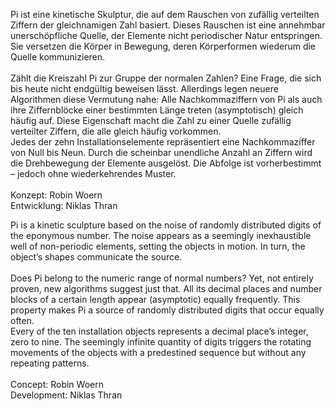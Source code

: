 <!--
title: Pi
title_translate: 
date: 07-2022
links: https://robinwoern.com/pi
list: MDF-Platten, Stahlrohe, Buchenholzringe, maßgefertigte Servomotoren und Software, Arduino, 450 x 45 x 175 cm
list_translate: MDF boards, steel tubes, beechwood loops, custom servo motors and software, Arduino, 68.9 x 117.2 x 17.7 in
-->
<div><p>Pi ist eine kinetische Skulptur, die auf dem Rauschen von zufällig verteilten Ziffern der
gleichnamigen Zahl basiert. Dieses Rauschen ist eine annehmbar unerschöpfliche Quelle, der Elemente nicht periodischer Natur entspringen. Sie versetzen die Körper in Bewegung, deren Körperformen wiederum die Quelle kommunizieren.<br><br>
Zählt die Kreiszahl Pi zur Gruppe der normalen Zahlen? Eine Frage, die sich bis heute nicht endgültig beweisen lässt. Allerdings legen neuere Algorithmen diese Vermutung nahe: Alle Nachkommaziffern von Pi als auch ihre Ziffernblöcke einer bestimmten Länge treten (asymptotisch) gleich häufig auf. Diese Eigenschaft macht die Zahl zu einer Quelle zufällig verteilter Ziffern, die alle gleich häufig vorkommen.<br>
Jedes der zehn Installationselemente repräsentiert eine Nachkommaziffer von Null bis Neun. Durch die scheinbar unendliche Anzahl an Ziffern wird die Drehbewegung der Elemente ausgelöst. Die Abfolge ist vorherbestimmt – jedoch ohne wiederkehrendes Muster.<br><br>
Konzept: Robin Woern<br>
Entwicklung: Niklas Thran</p>
<p class="translate">Pi is a kinetic sculpture based on the noise of randomly distributed digits of the eponymous number. The noise appears as a seemingly inexhaustible well of non-periodic elements, setting the objects in motion. In turn, the object’s shapes communicate the source.<br><br>
Does Pi belong to the numeric range of normal numbers? Yet, not entirely proven, new algorithms suggest just that. All its decimal places and number blocks of a certain length appear (asymptotic) equally frequently. This property makes Pi a source of randomly distributed digits that occur equally often.<br>
Every of the ten installation objects represents a decimal place’s integer, zero to nine. The seemingly infinite quantity of digits triggers the rotating movements of the objects with a predestined sequence but without any repeating patterns.<br><br>
Concept: Robin Woern<br>
Development: Niklas Thran</p></div>